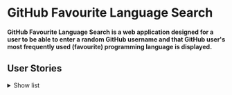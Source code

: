 # GitHub Favourite Language Search

**GitHub Favourite Language Search is a web application designed for a user to be able to enter a random GitHub username and that GitHub user's most frequently used (favourite) programming language is displayed.**

## User Stories

<details><summary>Show list</summary>

~~~~~~
As a user
In order to see a random GitHub user's favourite programming language
I would like to enter a random username and have that user's most frequently used programming language displayed
~~~~~~

</details>
